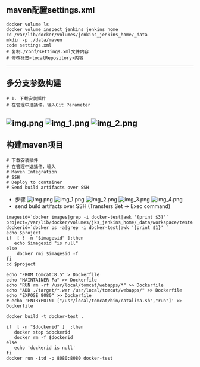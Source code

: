 ## maven配置settings.xml
```shell
docker volume ls
docker volume inspect jenkins_jenkins_home
cd /var/lib/docker/volumes/jenkins_jenkins_home/_data
mkdir -p ./data/maven
code settings.xml
# 复制./conf/settings.xml文件内容
# 修改标签<localRepository>内容
```
---
## 多分支参数构建
```shell
# 1. 下载安装插件
# 在管理中选插件，输入Git Parameter
```
![img.png](img/多分支参数构建/img.png)
![img_1.png](img/多分支参数构建/img_1.png)
![img_2.png](img/多分支参数构建/img_2.png)
--- 
## 构建maven项目
```shell
# 下载安装插件
# 在管理中选插件，输入
# Maven Integration
# SSH
# Deploy to container 
# Send build artifacts over SSH
```
- 步骤
    ![img.png](img/构建maven项目/img.png)
    ![img_1.png](img/构建maven项目/img_1.png)
    ![img_2.png](img/构建maven项目/img_2.png)
    ![img_3.png](img/构建maven项目/img_3.png)
    ![img_4.png](img/构建maven项目/img_4.png)
- send build artifacts over SSH (Transfers Set -> Exec command)
```shell
imagesid=`docker images|grep -i docker-test|awk '{print $3}'`
project=/var/lib/docker/volumes/jks_jenkins_home/_data/workspace/test4
dockerid=`docker ps -a|grep -i docker-test|awk '{print $1}' `
echo $project
if  [ ! -n "$imagesid" ];then
   echo $imagesid "is null"
else
    docker rmi $imagesid -f
fi
cd $project

echo "FROM tomcat:8.5" > Dockerfile
echo "MAINTAINER Fa" >> Dockerfile
echo "RUN rm -rf /usr/local/tomcat/webapps/*" >> Dockerfile
echo "ADD ./target/*.war /usr/local/tomcat/webapps/" >> Dockerfile
echo "EXPOSE 8080" >> Dockerfile
# echo 'ENTRYPOINT ["/usr/local/tomcat/bin/catalina.sh","run"]' >> Dockerfile

docker build -t docker-test .

if  [ -n "$dockerid" ]  ;then
   docker stop $dockerid
   docker rm -f $dockerid
else
   echo 'dockerid is null'
fi
docker run -itd -p 8080:8080 docker-test
```
